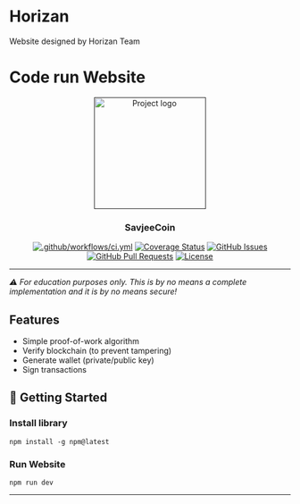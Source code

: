 # Horizan
 Website designed by Horizan Team

# Code run Website

<p align="center">
  <a href="" rel="noopener">
 <img width=200px height=200px src="https://github.com/TylerHoangNg/Horizan/content/LogoHorizan.png" alt="Project logo"></a>
</p>

<h3 align="center">SavjeeCoin</h3>

<div align="center">

  [![.github/workflows/ci.yml](https://github.com/Savjee/SavjeeCoin/actions/workflows/ci.yml/badge.svg)](https://github.com/Savjee/SavjeeCoin/actions/workflows/ci.yml)
  [![Coverage Status](https://coveralls.io/repos/github/Savjee/SavjeeCoin/badge.svg?branch=master)](https://coveralls.io/github/Savjee/SavjeeCoin?branch=master)
  [![GitHub Issues](https://img.shields.io/github/issues/Savjee/SavjeeCoin.svg)](https://github.com/Savjee/SavjeeCoin/issues)
  [![GitHub Pull Requests](https://img.shields.io/github/issues-pr/Savjee/SavjeeCoin.svg)](https://github.com/Savjee/SavjeeCoin/pulls)
  [![License](https://img.shields.io/badge/license-MIT-blue.svg)](/LICENSE)

</div>

---

*⚠️ For education purposes only. This is by no means a complete implementation and it is by no means secure!*

## Features

* Simple proof-of-work algorithm
* Verify blockchain (to prevent tampering)
* Generate wallet (private/public key)
* Sign transactions

## 🏁 Getting Started <a name = "getting_started"></a>

### Install library
```
npm install -g npm@latest
```
### Run Website
```
npm run dev
```



---
